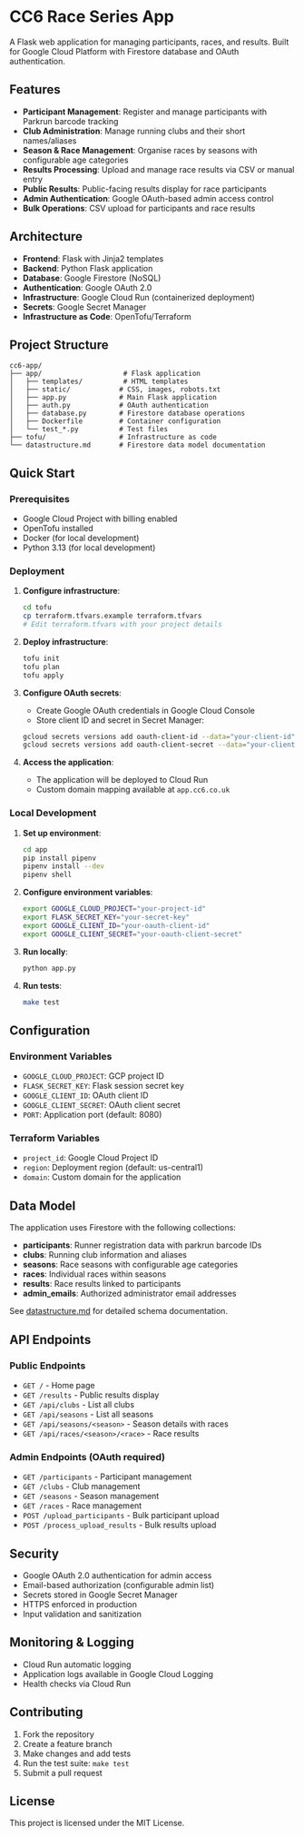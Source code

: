 # CC6 Race Series App

A Flask web application for managing participants, races, and results. Built for Google Cloud Platform with Firestore database and OAuth authentication.

## Features

- **Participant Management**: Register and manage participants with Parkrun barcode tracking
- **Club Administration**: Manage running clubs and their short names/aliases
- **Season & Race Management**: Organise races by seasons with configurable age categories
- **Results Processing**: Upload and manage race results via CSV or manual entry
- **Public Results**: Public-facing results display for race participants
- **Admin Authentication**: Google OAuth-based admin access control
- **Bulk Operations**: CSV upload for participants and race results

## Architecture

- **Frontend**: Flask with Jinja2 templates
- **Backend**: Python Flask application
- **Database**: Google Firestore (NoSQL)
- **Authentication**: Google OAuth 2.0
- **Infrastructure**: Google Cloud Run (containerized deployment)
- **Secrets**: Google Secret Manager
- **Infrastructure as Code**: OpenTofu/Terraform

## Project Structure

```
cc6-app/
├── app/                    # Flask application
│   ├── templates/          # HTML templates
│   ├── static/            # CSS, images, robots.txt
│   ├── app.py             # Main Flask application
│   ├── auth.py            # OAuth authentication
│   ├── database.py        # Firestore database operations
│   ├── Dockerfile         # Container configuration
│   └── test_*.py          # Test files
├── tofu/                  # Infrastructure as code
└── datastructure.md       # Firestore data model documentation
```

## Quick Start

### Prerequisites

- Google Cloud Project with billing enabled
- OpenTofu installed
- Docker (for local development)
- Python 3.13 (for local development)

### Deployment

1. **Configure infrastructure**:
   ```bash
   cd tofu
   cp terraform.tfvars.example terraform.tfvars
   # Edit terraform.tfvars with your project details
   ```

2. **Deploy infrastructure**:
   ```bash
   tofu init
   tofu plan
   tofu apply
   ```

3. **Configure OAuth secrets**:
   - Create Google OAuth credentials in Google Cloud Console
   - Store client ID and secret in Secret Manager:
   ```bash
   gcloud secrets versions add oauth-client-id --data="your-client-id"
   gcloud secrets versions add oauth-client-secret --data="your-client-secret"
   ```

4. **Access the application**:
   - The application will be deployed to Cloud Run
   - Custom domain mapping available at `app.cc6.co.uk`

### Local Development

1. **Set up environment**:
   ```bash
   cd app
   pip install pipenv
   pipenv install --dev
   pipenv shell
   ```

2. **Configure environment variables**:
   ```bash
   export GOOGLE_CLOUD_PROJECT="your-project-id"
   export FLASK_SECRET_KEY="your-secret-key"
   export GOOGLE_CLIENT_ID="your-oauth-client-id"
   export GOOGLE_CLIENT_SECRET="your-oauth-client-secret"
   ```

3. **Run locally**:
   ```bash
   python app.py
   ```

4. **Run tests**:
   ```bash
   make test
   ```

## Configuration

### Environment Variables

- `GOOGLE_CLOUD_PROJECT`: GCP project ID
- `FLASK_SECRET_KEY`: Flask session secret key
- `GOOGLE_CLIENT_ID`: OAuth client ID
- `GOOGLE_CLIENT_SECRET`: OAuth client secret
- `PORT`: Application port (default: 8080)

### Terraform Variables

- `project_id`: Google Cloud Project ID
- `region`: Deployment region (default: us-central1)
- `domain`: Custom domain for the application

## Data Model

The application uses Firestore with the following collections:

- **participants**: Runner registration data with parkrun barcode IDs
- **clubs**: Running club information and aliases
- **seasons**: Race seasons with configurable age categories
- **races**: Individual races within seasons
- **results**: Race results linked to participants
- **admin_emails**: Authorized administrator email addresses

See [datastructure.md](datastructure.md) for detailed schema documentation.

## API Endpoints

### Public Endpoints
- `GET /` - Home page
- `GET /results` - Public results display
- `GET /api/clubs` - List all clubs
- `GET /api/seasons` - List all seasons
- `GET /api/seasons/<season>` - Season details with races
- `GET /api/races/<season>/<race>` - Race results

### Admin Endpoints (OAuth required)
- `GET /participants` - Participant management
- `GET /clubs` - Club management
- `GET /seasons` - Season management
- `GET /races` - Race management
- `POST /upload_participants` - Bulk participant upload
- `POST /process_upload_results` - Bulk results upload

## Security

- Google OAuth 2.0 authentication for admin access
- Email-based authorization (configurable admin list)
- Secrets stored in Google Secret Manager
- HTTPS enforced in production
- Input validation and sanitization

## Monitoring & Logging

- Cloud Run automatic logging
- Application logs available in Google Cloud Logging
- Health checks via Cloud Run

## Contributing

1. Fork the repository
2. Create a feature branch
3. Make changes and add tests
4. Run the test suite: `make test`
5. Submit a pull request

## License

This project is licensed under the MIT License.
